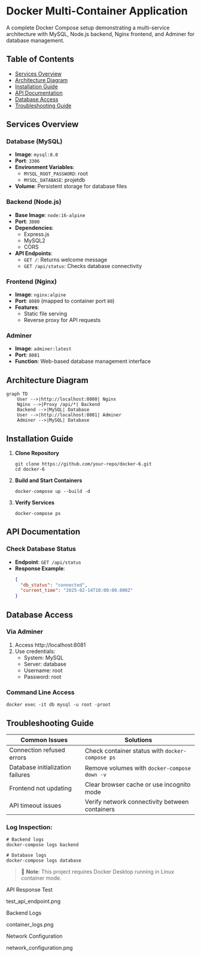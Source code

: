 # Docker Multi-Container Application

A complete Docker Compose setup demonstrating a multi-service architecture with MySQL, Node.js backend, Nginx frontend, and Adminer for database management.

## Table of Contents
- [Services Overview](#services-overview)
- [Architecture Diagram](#architecture-diagram)
- [Installation Guide](#installation-guide)
- [API Documentation](#api-documentation)
- [Database Access](#database-access)
- [Troubleshooting Guide](#troubleshooting-guide)

## Services Overview

### Database (MySQL)
- **Image**: `mysql:8.0`
- **Port**: `3306`
- **Environment Variables**:
  - `MYSQL_ROOT_PASSWORD`: root
  - `MYSQL_DATABASE`: projetdb
- **Volume**: Persistent storage for database files

### Backend (Node.js)
- **Base Image**: `node:16-alpine`
- **Port**: `3000`
- **Dependencies**:
  - Express.js
  - MySQL2
  - CORS
- **API Endpoints**:
  - `GET /`: Returns welcome message
  - `GET /api/status`: Checks database connectivity

### Frontend (Nginx)
- **Image**: `nginx:alpine`
- **Port**: `8080` (mapped to container port `80`)
- **Features**:
  - Static file serving
  - Reverse proxy for API requests

### Adminer
- **Image**: `adminer:latest`
- **Port**: `8081`
- **Function**: Web-based database management interface

## Architecture Diagram

```mermaid
graph TD
    User -->|http://localhost:8080| Nginx
    Nginx -->|Proxy /api/*| Backend
    Backend -->|MySQL| Database
    User -->|http://localhost:8081| Adminer
    Adminer -->|MySQL| Database
```

## Installation Guide

1. **Clone Repository**
   ```
   git clone https://github.com/your-repo/docker-6.git
   cd docker-6
   ```

2. **Build and Start Containers**
   ```
   docker-compose up --build -d
   ```

3. **Verify Services**
   ```
   docker-compose ps
   ```

## API Documentation

### Check Database Status
- **Endpoint**: `GET /api/status`
- **Response Example**:
  ```json
  {
    "db_status": "connected",
    "current_time": "2025-02-14T10:00:00.000Z"
  }
  ```

## Database Access

### Via Adminer
1. Access http://localhost:8081
2. Use credentials:
   - System: MySQL
   - Server: database
   - Username: root
   - Password: root

### Command Line Access
```
docker exec -it db mysql -u root -proot
```

## Troubleshooting Guide

| Common Issues | Solutions |
|---------------|-----------|
| Connection refused errors | Check container status with `docker-compose ps` |
| Database initialization failures | Remove volumes with `docker-compose down -v` |
| Frontend not updating | Clear browser cache or use incognito mode |
| API timeout issues | Verify network connectivity between containers |

### Log Inspection:
```
# Backend logs
docker-compose logs backend

# Database logs
docker-compose logs database
```

> 📌 **Note**: This project requires Docker Desktop running in Linux container mode.


API Response Test

test_api_endpoint.png

Backend Logs

container_logs.png

Network Configuration

network_configuration.png